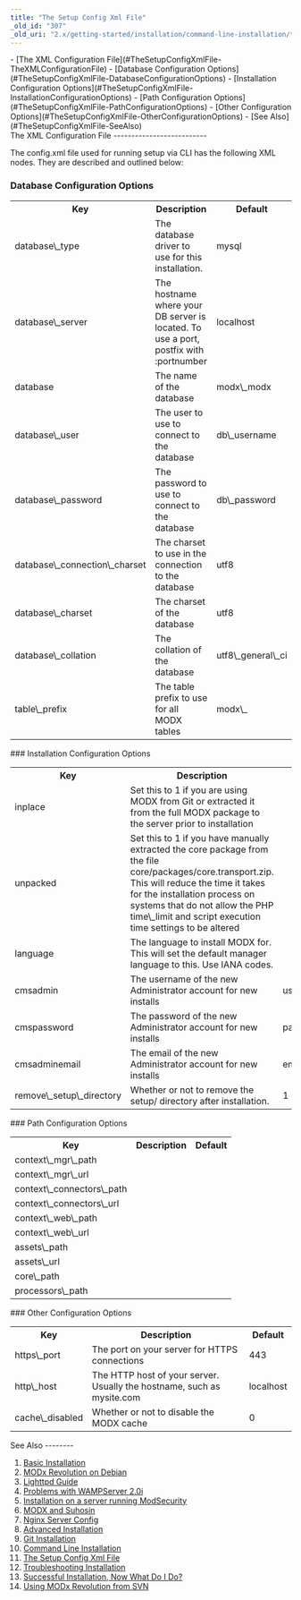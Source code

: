 ```yaml
---
title: "The Setup Config Xml File"
_old_id: "307"
_old_uri: "2.x/getting-started/installation/command-line-installation/the-setup-config-xml-file"
---
```


<div>- [The XML Configuration File](#TheSetupConfigXmlFile-TheXMLConfigurationFile)
  - [Database Configuration Options](#TheSetupConfigXmlFile-DatabaseConfigurationOptions)
  - [Installation Configuration Options](#TheSetupConfigXmlFile-InstallationConfigurationOptions)
  - [Path Configuration Options](#TheSetupConfigXmlFile-PathConfigurationOptions)
  - [Other Configuration Options](#TheSetupConfigXmlFile-OtherConfigurationOptions)
- [See Also](#TheSetupConfigXmlFile-SeeAlso)

</div>The XML Configuration File
--------------------------

The config.xml file used for running setup via CLI has the following XML nodes. They are described and outlined below:

### Database Configuration Options

<table id="TBL1376497247030"><tbody><tr><th>Key</th><th>Description</th><th>Default</th></tr><tr><td>database\_type</td><td>The database driver to use for this installation.</td><td>mysql</td></tr><tr><td>database\_server</td><td>The hostname where your DB server is located. To use a port, postfix with :portnumber</td><td>localhost</td></tr><tr><td>database</td><td>The name of the database</td><td>modx\_modx</td></tr><tr><td>database\_user</td><td>The user to use to connect to the database</td><td>db\_username</td></tr><tr><td>database\_password</td><td>The password to use to connect to the database</td><td>db\_password</td></tr><tr><td>database\_connection\_charset</td><td>The charset to use in the connection to the database</td><td>utf8</td></tr><tr><td>database\_charset</td><td>The charset of the database</td><td>utf8</td></tr><tr><td>database\_collation</td><td>The collation of the database</td><td>utf8\_general\_ci</td></tr><tr><td>table\_prefix</td><td>The table prefix to use for all MODX tables</td><td>modx\_</td></tr></tbody></table>### Installation Configuration Options

<table id="TBL1376497247031"><tbody><tr><th>Key</th><th>Description</th><th>Default</th></tr><tr><td>inplace</td><td>Set this to 1 if you are using MODX from Git or extracted it from the full MODX package to the server prior to installation</td></tr><tr><td>unpacked</td><td>Set this to 1 if you have manually extracted the core package from the file core/packages/core.transport.zip. This will reduce the time it takes for the installation process on systems that do not allow the PHP time\_limit and script execution time settings to be altered</td></tr><tr><td>language</td><td>The language to install MODX for. This will set the default manager language to this. Use IANA codes.</td></tr><tr><td>cmsadmin</td><td>The username of the new Administrator account for new installs</td><td>username</td></tr><tr><td>cmspassword</td><td>The password of the new Administrator account for new installs</td><td>password</td></tr><tr><td>cmsadminemail</td><td>The email of the new Administrator account for new installs</td><td>email@address.com</td></tr><tr><td>remove\_setup\_directory</td><td>Whether or not to remove the setup/ directory after installation.</td><td>1</td></tr></tbody></table>### Path Configuration Options

<table id="TBL1376497247032"><tbody><tr><th>Key</th><th>Description</th><th>Default</th></tr><tr><td>context\_mgr\_path</td><td> </td><td> </td></tr><tr><td>context\_mgr\_url</td><td> </td><td> </td></tr><tr><td>context\_connectors\_path</td><td> </td><td> </td></tr><tr><td>context\_connectors\_url</td><td> </td><td> </td></tr><tr><td>context\_web\_path</td><td> </td><td> </td></tr><tr><td>context\_web\_url</td><td> </td><td> </td></tr><tr><td>assets\_path</td><td> </td><td> </td></tr><tr><td>assets\_url</td><td> </td><td> </td></tr><tr><td>core\_path</td><td> </td><td> </td></tr><tr><td>processors\_path</td><td> </td><td> </td></tr></tbody></table>### Other Configuration Options

<table id="TBL1376497247033"><tbody><tr><th>Key</th><th>Description</th><th>Default</th></tr><tr><td>https\_port</td><td>The port on your server for HTTPS connections</td><td>443</td></tr><tr><td>http\_host</td><td>The HTTP host of your server. Usually the hostname, such as mysite.com</td><td>localhost</td></tr><tr><td>cache\_disabled</td><td>Whether or not to disable the MODX cache</td><td>0</td></tr></tbody></table>See Also
--------

1. [Basic Installation](getting-started/installation/basic-installation)
  1. [MODx Revolution on Debian](getting-started/installation/basic-installation/modx-revolution-on-debian)
  2. [Lighttpd Guide](getting-started/installation/basic-installation/lighttpd-guide)
  3. [Problems with WAMPServer 2.0i](getting-started/installation/basic-installation/problems-with-wampserver-2.0i)
  4. [Installation on a server running ModSecurity](getting-started/installation/basic-installation/installation-on-a-server-running-modsecurity)
  5. [MODX and Suhosin](getting-started/installation/basic-installation/modx-and-suhosin)
  6. [Nginx Server Config](getting-started/installation/basic-installation/nginx-server-config)
2. [Advanced Installation](getting-started/installation/advanced-installation)
3. [Git Installation](getting-started/installation/git-installation)
4. [Command Line Installation](getting-started/installation/command-line-installation)
  1. [The Setup Config Xml File](getting-started/installation/command-line-installation/the-setup-config-xml-file)
5. [Troubleshooting Installation](getting-started/installation/troubleshooting-installation)
6. [Successful Installation, Now What Do I Do?](getting-started/installation/successful-installation,-now-what-do-i-do)
7. [Using MODx Revolution from SVN](getting-started/installation/using-modx-revolution-from-svn)